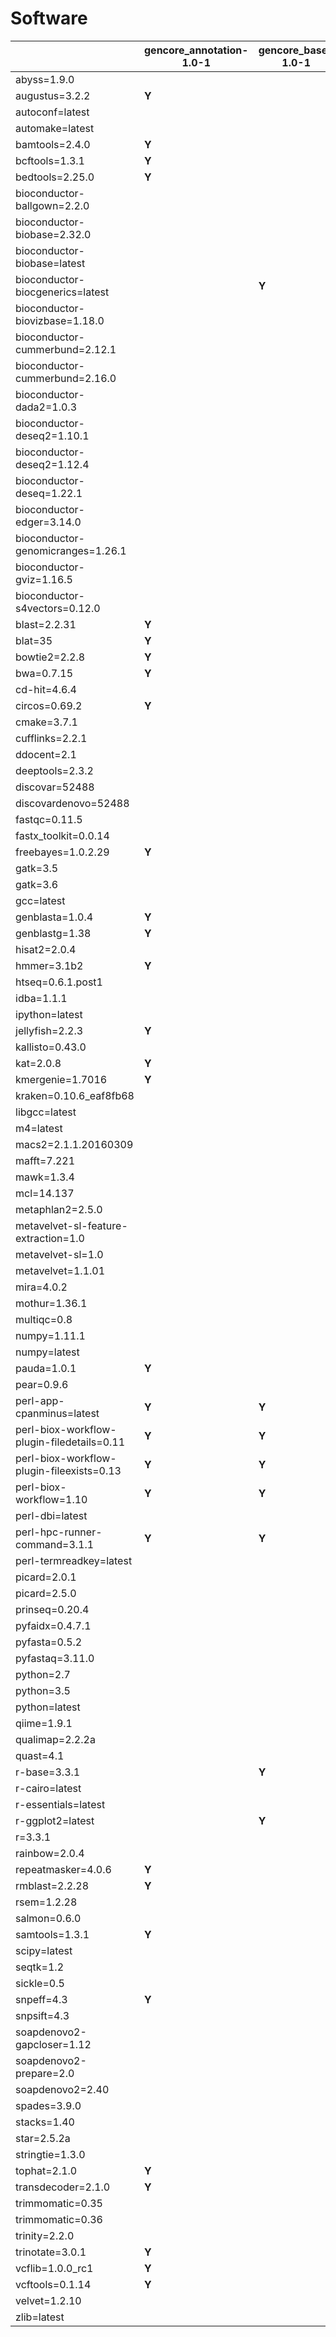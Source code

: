 # Software

| | gencore_annotation-1.0-1 | gencore_base-1.0-1 | gencore_build-1.0-1 | gencore_de_novo_genomic-1.0-0 | gencore_de_novo_genomic_soapdenovo2-1.0-0 | gencore_de_novo_metagenomic-1.0-0 | gencore_de_novo_transcriptome-1.0-0 | gencore_epigenetics-1.0-0 | gencore_evonet-1.0-0 | gencore_kraken-1.0-0 | gencore_metagenomics-1.0-0 | gencore_perl-1.0-0 | gencore_python-1.0-0 | gencore_qc-1.0-0 | gencore_qiime-1.0-0 | gencore_r-3.3.1-0 | gencore_rad-1.0-0 | gencore_rad_ddocent-1.0-0 | gencore_rnaseq-1.0-0 | gencore_rnaseq_malaria-1.0-0 | gencore_trinity-1.0-0 | gencore_variant_detection-1.0-1 |
| --- | --- | --- | --- | --- | --- | --- | --- | --- | --- | --- | --- | --- | --- | --- | --- | --- | --- | --- | --- | --- | --- | ---  |
| abyss=1.9.0 | | | | **Y** | | | | | | | | | | | | | | | | | | |
| augustus=3.2.2 | **Y** | | | **Y** | | **Y** | **Y** | | | | **Y** | | | | | | | | | | | |
| autoconf=latest | | | **Y** | | | | | | | | | | | | | | | | | | | |
| automake=latest | | | **Y** | | | | | | | | | | | | | | | | | | | |
| bamtools=2.4.0 | **Y** | | | **Y** | | **Y** | **Y** | **Y** | | | **Y** | | | | | | **Y** | | **Y** | **Y** | | **Y** |
| bcftools=1.3.1 | **Y** | | | **Y** | | **Y** | **Y** | **Y** | | | **Y** | | | | | | **Y** | | **Y** | **Y** | | **Y** |
| bedtools=2.25.0 | **Y** | | | **Y** | | **Y** | **Y** | **Y** | | | **Y** | | | | | | **Y** | | **Y** | **Y** | | **Y** |
| bioconductor-ballgown=2.2.0 | | | | | | | | | | | | | | | | | | | **Y** | | | |
| bioconductor-biobase=2.32.0 | | | | | | | | | | | | | | | | | | | | | | **Y** |
| bioconductor-biobase=latest | | | | | | | | | | | | | | | | **Y** | | | | | | |
| bioconductor-biocgenerics=latest | | **Y** | | | | | | | | | | | | | | | | | | | | |
| bioconductor-biovizbase=1.18.0 | | | | | | | | | | | | | | | | | | | **Y** | | | |
| bioconductor-cummerbund=2.12.1 | | | | | | | | | | | | | | | | | | | | **Y** | | |
| bioconductor-cummerbund=2.16.0 | | | | | | | | | | | | | | | | | | | **Y** | | | |
| bioconductor-dada2=1.0.3 | | | | | | | | | | | **Y** | | | | | | | | | | | |
| bioconductor-deseq2=1.10.1 | | | | | | | **Y** | | | | | | | | | | | | | **Y** | | |
| bioconductor-deseq2=1.12.4 | | | | | | | | | | | | | | | | | | | **Y** | | | |
| bioconductor-deseq=1.22.1 | | | | | | | **Y** | | | | | | | | | | | | | **Y** | | |
| bioconductor-edger=3.14.0 | | | | | | | **Y** | | | | | | | | | | | | **Y** | **Y** | | |
| bioconductor-genomicranges=1.26.1 | | | | | | | | | | | | | | | | | | | **Y** | | | |
| bioconductor-gviz=1.16.5 | | | | | | | | | | | | | | | | | | | **Y** | | | |
| bioconductor-s4vectors=0.12.0 | | | | | | | | | | | | | | | | | | | **Y** | | | |
| blast=2.2.31 | **Y** | | | **Y** | | **Y** | **Y** | | | | **Y** | | | | | | **Y** | | | | | **Y** |
| blat=35 | **Y** | | | **Y** | | **Y** | **Y** | | | | **Y** | | | | | | **Y** | | **Y** | **Y** | | **Y** |
| bowtie2=2.2.8 | **Y** | | | **Y** | | **Y** | **Y** | **Y** | | | **Y** | | | | | | **Y** | | **Y** | **Y** | | **Y** |
| bwa=0.7.15 | **Y** | | | **Y** | | **Y** | **Y** | **Y** | | | **Y** | | | | | | | | | | | **Y** |
| cd-hit=4.6.4 | | | | | | | | | | | **Y** | | | | | | **Y** | | | | | |
| circos=0.69.2 | **Y** | | | **Y** | | **Y** | **Y** | | | | | | | | | | | | | | | **Y** |
| cmake=3.7.1 | | | **Y** | | | | | | | | | | | | | | | | | | | |
| cufflinks=2.2.1 | | | | | | | **Y** | | | | | | | | | | | | **Y** | **Y** | | **Y** |
| ddocent=2.1 | | | | | | | | | | | | | | | | | | **Y** | | | | |
| deeptools=2.3.2 | | | | | | | | | | | | | | **Y** | | | | | | | | |
| discovar=52488 | | | | **Y** | | | | | | | | | | | | | | | | | | **Y** |
| discovardenovo=52488 | | | | **Y** | | | | | | | | | | | | | | | | | | **Y** |
| fastqc=0.11.5 | | | | | | | | | | | | | | **Y** | | | | | **Y** | | | |
| fastx_toolkit=0.0.14 | | | | | | | | | | | | | | **Y** | | | | | | | | |
| freebayes=1.0.2.29 | **Y** | | | **Y** | | | | | | | | | | | | | **Y** | | | | | **Y** |
| gatk=3.5 | | | | | | | | | | | | | | | | | | | | **Y** | | **Y** |
| gatk=3.6 | | | | **Y** | | | | | | | | | | | | | | | **Y** | | | |
| gcc=latest | | | **Y** | | | | | | | | | | | | | | | | | | | |
| genblasta=1.0.4 | **Y** | | | **Y** | | | | | | | | | | | | | | | | | | |
| genblastg=1.38 | **Y** | | | **Y** | | | | | | | | | | | | | | | | | | |
| hisat2=2.0.4 | | | | | | | | | | | | | | | | | | | **Y** | | | |
| hmmer=3.1b2 | **Y** | | | **Y** | | **Y** | **Y** | | | | **Y** | | | | | | | | | | | |
| htseq=0.6.1.post1 | | | | | | | **Y** | | | | | | | | | | | | **Y** | **Y** | | |
| idba=1.1.1 | | | | **Y** | | | | | | | | | | | | | | | | | | |
| ipython=latest | | | | | | | | | | | | | **Y** | | | | | | | | | |
| jellyfish=2.2.3 | **Y** | | | **Y** | | | | | | | | | | | | | | | | | | |
| kallisto=0.43.0 | | | | | | | | | | | | | | | | | | | **Y** | **Y** | | |
| kat=2.0.8 | **Y** | | | | | | | | | | | | | | | | | | | | | |
| kmergenie=1.7016 | **Y** | | | **Y** | | | | | | | | | | | | | | | | | | |
| kraken=0.10.6_eaf8fb68 | | | | | | | | | | **Y** | | | | | | | | | | | | |
| libgcc=latest | | | **Y** | | | | | | | | | | | | | | | | | | | |
| m4=latest | | | **Y** | | | | | | | | | | | | | | | | | | | |
| macs2=2.1.1.20160309 | | | | | | | | **Y** | | | | | | | | | | | | | | |
| mafft=7.221 | | | | | | | | | **Y** | | | | | | | | | | | | | |
| mawk=1.3.4 | | | | | | **Y** | | | | | **Y** | | | | | | | | | | | |
| mcl=14.137 | | | | | | | | | **Y** | | | | | | | | | | | | | |
| metaphlan2=2.5.0 | | | | | | **Y** | | | | | | | | | | | | | | | | |
| metavelvet-sl-feature-extraction=1.0 | | | | | | **Y** | | | | | | | | | | | | | | | | |
| metavelvet-sl=1.0 | | | | | | **Y** | | | | | | | | | | | | | | | | |
| metavelvet=1.1.01 | | | | | | **Y** | | | | | | | | | | | | | | | | |
| mira=4.0.2 | | | | **Y** | | | | | | | | | | | | | | | | | | |
| mothur=1.36.1 | | | | | | **Y** | | | | | **Y** | | | | | | | | | | | |
| multiqc=0.8 | | | | | | | | | | | | | | **Y** | | | | | | | | |
| numpy=1.11.1 | | | | | | | | **Y** | | | | | | | | | | | | | | |
| numpy=latest | | | | | | | | | | | | | **Y** | | | | | | | | | |
| pauda=1.0.1 | **Y** | | | | | | | | | | | | | | | | | | | | | |
| pear=0.9.6 | | | | **Y** | | **Y** | **Y** | | | | **Y** | | | | | | | | | | | **Y** |
| perl-app-cpanminus=latest | **Y** | **Y** | **Y** | **Y** | | | | | | **Y** | | **Y** | | | | | | | | | | **Y** |
| perl-biox-workflow-plugin-filedetails=0.11 | **Y** | **Y** | **Y** | **Y** | **Y** | **Y** | **Y** | **Y** | **Y** | **Y** | | **Y** | | **Y** | | | **Y** | **Y** | **Y** | **Y** | **Y** | **Y** |
| perl-biox-workflow-plugin-fileexists=0.13 | **Y** | **Y** | **Y** | **Y** | **Y** | **Y** | **Y** | **Y** | **Y** | **Y** | **Y** | **Y** | | **Y** | **Y** | | **Y** | **Y** | **Y** | **Y** | **Y** | **Y** |
| perl-biox-workflow=1.10 | **Y** | **Y** | | **Y** | **Y** | **Y** | **Y** | **Y** | **Y** | **Y** | **Y** | **Y** | | **Y** | **Y** | | **Y** | **Y** | **Y** | **Y** | **Y** | **Y** |
| perl-dbi=latest | | | | | | | | | | | | **Y** | | | | | | | | | | |
| perl-hpc-runner-command=3.1.1 | **Y** | **Y** | **Y** | **Y** | **Y** | **Y** | **Y** | **Y** | **Y** | **Y** | **Y** | **Y** | | **Y** | **Y** | **Y** | **Y** | **Y** | **Y** | **Y** | **Y** | **Y** |
| perl-termreadkey=latest | | | | | | | | | | | | **Y** | | | | | | | | | | |
| picard=2.0.1 | | | | | | | | | | | | | | | | | | | | **Y** | | |
| picard=2.5.0 | | | | **Y** | | **Y** | **Y** | | | | | | | | | | | | **Y** | | | **Y** |
| prinseq=0.20.4 | | | | **Y** | | **Y** | **Y** | | | | | | | | | | | | **Y** | **Y** | | **Y** |
| pyfaidx=0.4.7.1 | | | | | | | | | | | | | | **Y** | | | | | | | | |
| pyfasta=0.5.2 | | | | | | | | | | | | | | **Y** | | | | | | | | |
| pyfastaq=3.11.0 | | | | | | | | | | | | | | **Y** | | | | | | | | |
| python=2.7 | | | | | | | | **Y** | | | | | | | | | | | | | | |
| python=3.5 | | | | | | | | | | | | | | **Y** | | | | | | | | |
| python=latest | | | | | | | | | | | | | **Y** | | | | | | | | | |
| qiime=1.9.1 | | | | | | | | | | | | | | | **Y** | | | | | | | |
| qualimap=2.2.2a | | | | | | | | | | | | | | **Y** | | | | | | | | |
| quast=4.1 | | | | **Y** | | | **Y** | | | | | | | | | | | | | | | |
| r-base=3.3.1 | | **Y** | | | | | | | | | | | | | | **Y** | | | **Y** | | | **Y** |
| r-cairo=latest | | | | | | | | | | | | | | | | | | | **Y** | | | |
| r-essentials=latest | | | | | | | | | | | | | | | | **Y** | | | **Y** | | | **Y** |
| r-ggplot2=latest | | **Y** | | | | | | | | | | | | | | | | | | | | |
| r=3.3.1 | | | | | | | | | | | | | | | | **Y** | | | | | | |
| rainbow=2.0.4 | | | | | | | | | | | | | | | | | **Y** | | | | | |
| repeatmasker=4.0.6 | **Y** | | | | | | | | | | | | | | | | | | | | | |
| rmblast=2.2.28 | **Y** | | | | | | | | | | | | | | | | | | | | | |
| rsem=1.2.28 | | | | | | | **Y** | | | | | | | | | | | | | | **Y** | |
| salmon=0.6.0 | | | | | | | **Y** | | | | | | | | | | | | | | | |
| samtools=1.3.1 | **Y** | | | **Y** | | **Y** | **Y** | **Y** | | | **Y** | | | | | | **Y** | | **Y** | **Y** | | **Y** |
| scipy=latest | | | | | | | | | | | | | **Y** | | | | | | | | | |
| seqtk=1.2 | | | | **Y** | | **Y** | **Y** | | | | **Y** | | | | | | **Y** | | **Y** | **Y** | | **Y** |
| sickle=0.5 | | | | **Y** | | | **Y** | | | | | | | | | | | | | | | |
| snpeff=4.3 | **Y** | | | | | | | | | | | | | | | | | | | | | **Y** |
| snpsift=4.3 | | | | | | | | | | | | | | | | | | | | | | **Y** |
| soapdenovo2-gapcloser=1.12 | | | | | **Y** | | | | | | | | | | | | | | | | | |
| soapdenovo2-prepare=2.0 | | | | | **Y** | | | | | | | | | | | | | | | | | |
| soapdenovo2=2.40 | | | | | **Y** | | | | | | | | | | | | | | | | | |
| spades=3.9.0 | | | | **Y** | | | | | | | | | | | | | | | | | | |
| stacks=1.40 | | | | | | | | | | | | | | | | | **Y** | | | | | |
| star=2.5.2a | | | | | | | **Y** | | | | | | | | | | | | **Y** | **Y** | | **Y** |
| stringtie=1.3.0 | | | | | | | | | | | | | | | | | | | **Y** | | | |
| tophat=2.1.0 | **Y** | | | | | | **Y** | | | | | | | | | | | | **Y** | **Y** | | **Y** |
| transdecoder=2.1.0 | **Y** | | | | | | | | | | | | | | | | | | | | **Y** | |
| trimmomatic=0.35 | | | | | | | | | | | | | | | | | | | | **Y** | | |
| trimmomatic=0.36 | | | | **Y** | | **Y** | **Y** | | | | | | | **Y** | | | | | **Y** | | | |
| trinity=2.2.0 | | | | | | | | | | | | | | | | | | | | | **Y** | |
| trinotate=3.0.1 | **Y** | | | | | | | | | | | | | | | | | | | | **Y** | |
| vcflib=1.0.0_rc1 | **Y** | | | **Y** | | **Y** | **Y** | **Y** | | | **Y** | | | | | | **Y** | | **Y** | **Y** | | **Y** |
| vcftools=0.1.14 | **Y** | | | **Y** | | **Y** | **Y** | **Y** | | | **Y** | | | | | | **Y** | | **Y** | **Y** | | **Y** |
| velvet=1.2.10 | | | | **Y** | | | | | | | | | | | | | | | | | | |
| zlib=latest | | | **Y** | | | | | | | | | | | | | | | | | | | |

